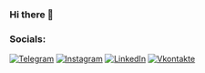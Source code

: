 ### Hi there 👋


### Socials:
[![Telegram](https://img.shields.io/badge/-Telegram-090909?style=for-the-badge&logo=telegram&logoColor=27A0D9)](https://t.me/enragen)
[![Instagram](https://img.shields.io/badge/-Instagram-090909?style=for-the-badge&logo=instagram&logoColor=B4068E)](https://www.instagram.com/ragenshakh)
[![LinkedIn](https://img.shields.io/badge/-LinkedIn-090909?style=for-the-badge&logo=linkedin&logoColor=007BB6)](https://www.linkedin.com/in/mamedlishakh)
[![Vkontakte](https://img.shields.io/badge/-Vkontakte-090909?style=for-the-badge&logo=Vk&logoColor=4F7DB3)](https://vk.com/shaqli)
